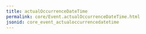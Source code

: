 ```yaml
---
title: actualOccurrenceDateTime
permalink: core/Event.actualOccurrenceDateTime.html
jsonid: core_event_actualoccurrencedatetime
---
```

